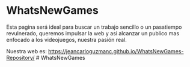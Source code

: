 # WhatsNewGames
Esta pagina será ideal para buscar un trabajo sencillo o un pasatiempo revulnerado, queremos impulsar la web y asi alcanzar un publico mas enfocado a los videojuegos, nuestra pasión real.

Nuestra web es: https://jeancarloguzmanc.github.io/WhatsNewGames-Repository/
#   W h a t s N e w G a m e s  
 
